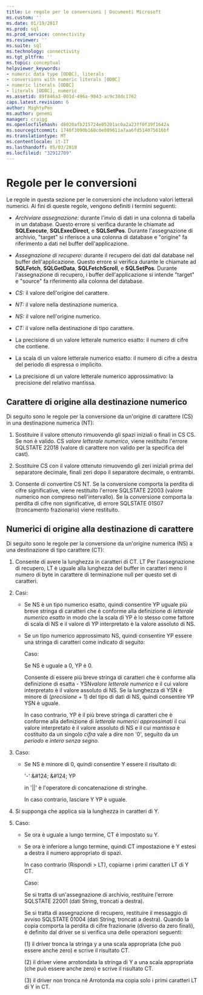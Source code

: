 ```yaml
---
title: Le regole per le conversioni | Documenti Microsoft
ms.custom: ''
ms.date: 01/19/2017
ms.prod: sql
ms.prod_service: connectivity
ms.reviewer: ''
ms.suite: sql
ms.technology: connectivity
ms.tgt_pltfrm: ''
ms.topic: conceptual
helpviewer_keywords:
- numeric data type [ODBC], literals
- conversions with numeric literals [ODBC]
- numeric literals [ODBC]
- literals [ODBC], numeric
ms.assetid: 89f846a3-001d-496a-9843-ac9c38dc1762
caps.latest.revision: 6
author: MightyPen
ms.author: genemi
manager: craigg
ms.openlocfilehash: d8020afb215724e05201ac0a2a23ff0f39f1642a
ms.sourcegitcommit: 1740f3090b168c0e809611a7aa6fd514075616bf
ms.translationtype: MT
ms.contentlocale: it-IT
ms.lasthandoff: 05/03/2018
ms.locfileid: "32912709"
---
```

# <a name="rules-for-conversions"></a>Regole per le conversioni
Le regole in questa sezione per le conversioni che includono valori letterali numerici. Ai fini di queste regole, vengono definiti i termini seguenti:  
  
-   *Archiviare assegnazione:* durante l'invio di dati in una colonna di tabella in un database. Questo errore si verifica durante le chiamate ad **SQLExecute**, **SQLExecDirect**, e **SQLSetPos**. Durante l'assegnazione di archivio, "target" si riferisce a una colonna di database e "origine" fa riferimento a dati nel buffer dell'applicazione.  
  
-   *Assegnazione di recupero:* durante il recupero dei dati dal database nel buffer dell'applicazione. Questo errore si verifica durante le chiamate ad **SQLFetch**, **SQLGetData**, **SQLFetchScroll**, e **SQLSetPos**. Durante l'assegnazione di recupero, i buffer dell'applicazione si intende "target" e "source" fa riferimento alla colonna del database.  
  
-   *CS:* il valore dell'origine del carattere.  
  
-   *NT:* il valore nella destinazione numerica.  
  
-   *NS:* il valore nell'origine numerico.  
  
-   *CT:* il valore nella destinazione di tipo carattere.  
  
-   La precisione di un valore letterale numerico esatto: il numero di cifre che contiene.  
  
-   La scala di un valore letterale numerico esatto: il numero di cifre a destra del periodo di espressa o implicito.  
  
-   La precisione di un valore letterale numerico approssimativo: la precisione del relativo mantissa.  
  
## <a name="character-source-to-numeric-target"></a>Carattere di origine alla destinazione numerico  
 Di seguito sono le regole per la conversione da un'origine di carattere (CS) in una destinazione numerica (NT):  
  
1.  Sostituire il valore ottenuto rimuovendo gli spazi iniziali o finali in CS CS. Se non è valido. CS *valore letterale numerico*, viene restituito l'errore SQLSTATE 22018 (valore di carattere non valido per la specifica del cast).  
  
2.  Sostituire CS con il valore ottenuto rimuovendo gli zeri iniziali prima del separatore decimale, finali zeri dopo il separatore decimale, o entrambi.  
  
3.  Consente di convertire CS NT. Se la conversione comporta la perdita di cifre significative, viene restituito l'errore SQLSTATE 22003 (valore numerico non compreso nell'intervallo). Se la conversione comporta la perdita di cifre non significative, di errore SQLSTATE 01S07 (troncamento frazionario) viene restituito.  
  
## <a name="numeric-source-to-character-target"></a>Numerici di origine alla destinazione di carattere  
 Di seguito sono le regole per la conversione da un'origine numerica (NS) a una destinazione di tipo carattere (CT):  
  
1.  Consente di avere la lunghezza in caratteri di CT. LT Per l'assegnazione di recupero, LT è uguale alla lunghezza del buffer in caratteri meno il numero di byte in carattere di terminazione null per questo set di caratteri.  
  
2.  Casi:  
  
    -   Se NS è un tipo numerico esatto, quindi consentire YP uguale più breve stringa di caratteri che è conforme alla definizione di *letterale numerico esatto* in modo che la scala di YP è lo stesso come fattore di scala di NS e il valore di YP interpretato è la valore assoluto di NS.  
  
    -   Se un tipo numerico approssimato NS, quindi consentire YP essere una stringa di caratteri come indicato di seguito:  
  
         Caso:  
  
         Se NS è uguale a 0, YP è 0.  
  
         Consente di essere più breve stringa di caratteri che è conforme alla definizione di esatta - YSN*valore letterale numerico* e il cui valore interpretato è il valore assoluto di NS. Se la lunghezza di YSN è minore di (*precisione* + 1) del tipo di dati di NS, quindi consentire YP YSN è uguale.  
  
         In caso contrario, YP è il più breve stringa di caratteri che è conforme alla definizione di *letterale numerici approssimati* il cui valore interpretato è il valore assoluto di NS e il cui *mantissa* è costituito da un singolo *cifra* vale a dire non '0', seguito da un *periodo* e *intero senza segno*.  
  
3.  Caso:  
  
    -   Se NS è minore di 0, quindi consentire Y essere il risultato di:  
  
         '-' &AMP;#124; &AMP;#124; YP  
  
         in '&#124;&#124;' è l'operatore di concatenazione di stringhe.  
  
         In caso contrario, lasciare Y YP è uguale.  
  
4.  Si supponga che applica sia la lunghezza in caratteri di Y.  
  
5.  Caso:  
  
    -   Se ora è uguale a lungo termine, CT è impostato su Y.  
  
    -   Se ora è inferiore a lungo termine, quindi CT impostazione è Y estesi a destra il numero appropriato di spazi.  
  
         In caso contrario (Rispondi > LT), copiarne i primi caratteri LT di Y CT.  
  
         Caso:  
  
         Se si tratta di un'assegnazione di archivio, restituire l'errore SQLSTATE 22001 (dati String, troncati a destra).  
  
         Se si tratta di assegnazione di recupero, restituire il messaggio di avviso SQLSTATE 01004 (dati String, troncati a destra). Quando la copia comporta la perdita di cifre frazionarie (diverso da zero finali), è definito dal driver se si verifica una delle operazioni seguenti:  
  
         (1) il driver tronca la stringa y a una scala appropriata (che può essere anche zero) e scrive il risultato CT.  
  
         (2) il driver viene arrotondata la stringa di Y a una scala appropriata (che può essere anche zero) e scrive il risultato CT.  
  
         (3) il driver non tronca né Arrotonda ma copia solo i primi caratteri LT di Y in CT.
